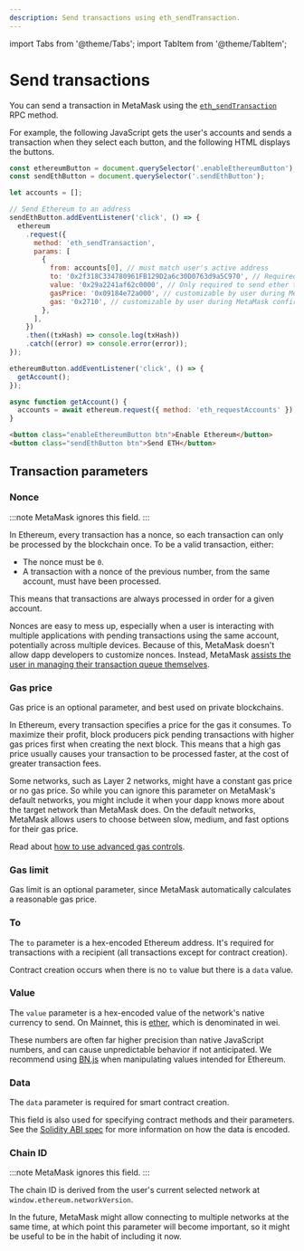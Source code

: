 ```yaml
---
description: Send transactions using eth_sendTransaction.
---
```


import Tabs from '@theme/Tabs';
import TabItem from '@theme/TabItem';

# Send transactions

You can send a transaction in MetaMask using the
[`eth_sendTransaction`](https://ethereum.org/en/developers/docs/apis/json-rpc/#eth_sendtransaction)
RPC method.

For example, the following JavaScript gets the user's accounts and sends a transaction when they
select each button, and the following HTML displays the buttons.

<Tabs>
<TabItem value="javascript" label="JavaScript">

```javascript
const ethereumButton = document.querySelector('.enableEthereumButton');
const sendEthButton = document.querySelector('.sendEthButton');

let accounts = [];

// Send Ethereum to an address
sendEthButton.addEventListener('click', () => {
  ethereum
    .request({
      method: 'eth_sendTransaction',
      params: [
        {
          from: accounts[0], // must match user's active address
          to: '0x2f318C334780961FB129D2a6c30D0763d9a5C970', // Required except during contract publications.
          value: '0x29a2241af62c0000', // Only required to send ether to the recipient from the initiating external account.
          gasPrice: '0x09184e72a000', // customizable by user during MetaMask confirmation.
          gas: '0x2710', // customizable by user during MetaMask confirmation.
        },
      ],
    })
    .then((txHash) => console.log(txHash))
    .catch((error) => console.error(error));
});

ethereumButton.addEventListener('click', () => {
  getAccount();
});

async function getAccount() {
  accounts = await ethereum.request({ method: 'eth_requestAccounts' });
}
```

</TabItem>
<TabItem value="html" label="HTML">

```html
<button class="enableEthereumButton btn">Enable Ethereum</button>
<button class="sendEthButton btn">Send ETH</button>
```

</TabItem>
</Tabs>

## Transaction parameters

### Nonce

:::note
MetaMask ignores this field.
:::

In Ethereum, every transaction has a nonce, so each transaction can only be processed by the
blockchain once.
To be a valid transaction, either:

- The nonce must be `0`.
- A transaction with a nonce of the previous number, from the same account, must have been processed.

This means that transactions are always processed in order for a given account.

Nonces are easy to mess up, especially when a user is interacting with multiple applications with
pending transactions using the same account, potentially across multiple devices.
Because of this, MetaMask doesn't allow dapp developers to customize nonces.
Instead, MetaMask
[assists the user in managing their transaction queue themselves](https://metamask.zendesk.com/hc/en-us/articles/360015489251).

### Gas price

Gas price is an optional parameter, and best used on private blockchains.

In Ethereum, every transaction specifies a price for the gas it consumes.
To maximize their profit, block producers pick pending transactions with higher gas prices first
when creating the next block.
This means that a high gas price usually causes your transaction to be processed faster, at the cost
of greater transaction fees.

Some networks, such as Layer 2 networks, might have a constant gas price or no gas price.
So while you can ignore this parameter on MetaMask's default networks, you might include it when
your dapp knows more about the target network than MetaMask does.
On the default networks, MetaMask allows users to choose between slow, medium, and fast options for
their gas price.

Read about [how to use advanced gas controls](https://metamask.zendesk.com/hc/en-us/articles/360022895972).

### Gas limit

Gas limit is an optional parameter, since MetaMask automatically calculates a reasonable gas price.

### To

The `to` parameter is a hex-encoded Ethereum address.
It's required for transactions with a recipient (all transactions except for contract creation).

Contract creation occurs when there is no `to` value but there is a `data` value.

### Value

The `value` parameter is a hex-encoded value of the network's native currency to send.
On Mainnet, this is [ether](https://www.ethereum.org/eth), which is denominated in wei.

These numbers are often far higher precision than native JavaScript numbers, and can cause
unpredictable behavior if not anticipated.
We recommend using [BN.js](https://github.com/indutny/bn.js/) when manipulating
values intended for Ethereum.

### Data

The `data` parameter is required for smart contract creation.

This field is also used for specifying contract methods and their parameters.
See the [Solidity ABI spec](https://solidity.readthedocs.io/en/develop/abi-spec.html) for more
information on how the data is encoded.

### Chain ID

:::note
MetaMask ignores this field.
:::

The chain ID is derived from the user's current selected network at `window.ethereum.networkVersion`.

In the future, MetaMask might allow connecting to multiple networks at the same time, at which point
this parameter will become important, so it might be useful to be in the habit of including it now.
